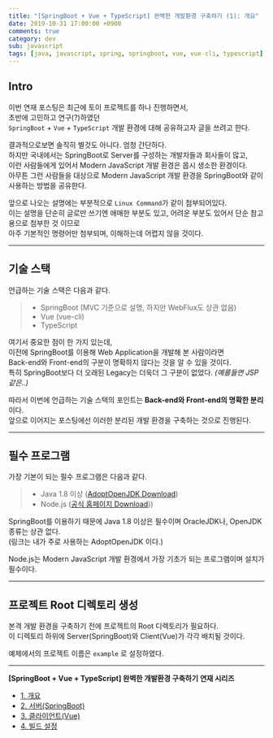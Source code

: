 ```yaml
---
title: "[SpringBoot + Vue + TypeScript] 완벽한 개발환경 구축하기 (1): 개요"
date: 2019-10-31 17:00:00 +0900
comments: true
category: dev
sub: javascript
tags: [java, javascript, spring, springboot, vue, vue-cli, typescript]
---
```


## Intro
이번 연재 포스팅은 최근에 토이 프로젝트를 하나 진행하면서,  
초반에 고민하고 연구(?)하였던  
`SpringBoot` + `Vue` + `TypeScript` 개발 환경에 대해 공유하고자 글을 쓰려고 한다.

결과적으로보면 솔직히 별것도 아니다. 엄청 간단하다.  
하지만 국내에서는 SpringBoot로 Server를 구성하는 개발자들과 회사들이 많고,  
이런 사람들에게 있어서 Modern JavaScript 개발 환경은 몹시 생소한 환경이다.  
아무튼 그런 사람들을 대상으로 Modern JavaScript 개발 환경을 SpringBoot와 같이 사용하는 방법을 공유한다.

앞으로 나오는 설명에는 부분적으로 `Linux Command`가 같이 첨부되어있다.  
이는 설명을 단순히 글로만 쓰기엔 애매한 부분도 있고, 어려운 부분도 있어서 단순 참고용으로 첨부한 것 이므로  
아주 기본적인 명령어만 첨부되며, 이해하는데 어렵지 않을 것이다.

---

## 기술 스택
언급하는 기술 스택은 다음과 같다.

> * SpringBoot (MVC 기준으로 설명, 하지만 WebFlux도 상관 없음)
> * Vue (vue-cli)
> * TypeScript

여기서 중요한 점이 한 가지 있는데,  
이전에 SpringBoot를 이용해 Web Application을 개발해 본 사람이라면  
Back-end와 Front-end의 구분이 명확하지 않다는 것을 알 수 있을 것이다.  
특히 SpringBoot보다 더 오래된 Legacy는 더욱더 그 구분이 없었다. *(예를들면 JSP 같은..)*  

따라서 이번에 언급하는 기술 스택의 포인트는 **Back-end와 Front-end의 명확한 분리**이다.  
앞으로 이어지는 포스팅에선 이러한 분리된 개발 환경을 구축하는 것으로 진행된다.

---

## 필수 프로그램
가장 기본이 되는 필수 프로그램은 다음과 같다.

> * Java 1.8 이상 ([AdoptOpenJDK Download](https://adoptopenjdk.net/))
> * Node.js ([공식 홈페이지 Download](https://nodejs.org/)))

SpringBoot를 이용하기 때문에 Java 1.8 이상은 필수이며 OracleJDK나, OpenJDK 종류는 상관 없다.  
(링크는 내가 주로 사용하는 AdoptOpenJDK 이다.)

Node.js는 Modern JavaScript 개발 환경에서 가장 기초가 되는 프로그램이며 설치가 필수이다.

---

## 프로젝트 Root 디렉토리 생성
본격 개발 환경을 구축하기 전에 프로젝트의 Root 디렉토리가 필요하다.  
이 디렉토리 하위에 Server(SpringBoot)와 Client(Vue)가 각각 배치될 것이다.

예제에서의 프로젝트 이름은 `example` 로 설정하였다.

---

**[SpringBoot + Vue + TypeScript] 완벽한 개발환경 구축하기 연재 시리즈**
* [1. 개요](/dev/50)
* [2. 서버(SpringBoot)](/dev/51)
* [3. 클라이언트(Vue)](/dev/52)
* [4. 빌드 설정](/dev/53)